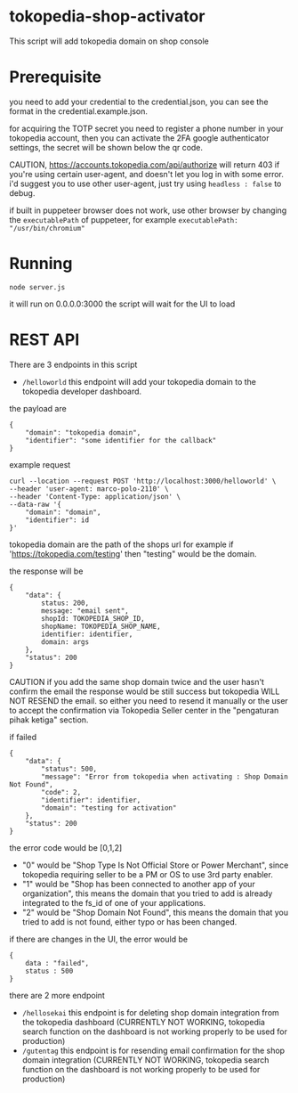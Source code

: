 # tokopedia-shop-activator
This script will add tokopedia domain on shop console


# Prerequisite
you need to add your credential to the credential.json, you can see the format in the credential.example.json.

for acquiring the TOTP secret you need to register a phone number in your tokopedia account, then you can activate the 2FA google authenticator settings, the secret will be shown below the qr code.

CAUTION, https://accounts.tokopedia.com/api/authorize will return 403 if you're using certain user-agent, and doesn't let you log in with some error. i'd suggest you to use other user-agent, just try using `headless : false`  to debug.

if built in puppeteer browser does not work, use other browser by changing the `executablePath` of puppeteer, for example `executablePath: "/usr/bin/chromium"`

# Running

`node server.js`

it will run on 0.0.0.0:3000
the script will wait for the UI to load

# REST API

There are 3 endpoints in this script
 - `/helloworld` this endpoint will add your tokopedia domain to the tokopedia developer dashboard.
 
 the payload are
```
{
    "domain": "tokopedia domain",
    "identifier": "some identifier for the callback"
}
```
example request
```
curl --location --request POST 'http://localhost:3000/helloworld' \
--header 'user-agent: marco-polo-2110' \
--header 'Content-Type: application/json' \
--data-raw '{
    "domain": "domain",
    "identifier": id
}'
```
tokopedia domain are the path of the shops url
for example if 'https://tokopedia.com/testing' then "testing" would be the domain.

the response will be 
```
{
    "data": {
        status: 200,
        message: "email sent",
        shopId: TOKOPEDIA_SHOP_ID,
        shopName: TOKOPEDIA_SHOP_NAME,
        identifier: identifier,
        domain: args
    },
    "status": 200
}
```
CAUTION if you add the same shop domain twice and the user hasn't confirm the email the response would be still success but tokopedia WILL NOT RESEND the email. so either you need to resend it manually or the user to accept the confirmation via Tokopedia Seller center in the "pengaturan pihak ketiga" section.


if failed 
```
{
    "data": {
        "status": 500,
        "message": "Error from tokopedia when activating : Shop Domain Not Found",
        "code": 2,
        "identifier": identifier,
        "domain": "testing for activation"
    },
    "status": 200
}
```
the error code would be [0,1,2]
 - "0" would be "Shop Type Is Not Official Store or Power Merchant", since tokopedia requiring seller to be a PM or OS to use 3rd party enabler.
 - "1" would be "Shop has been connected to another app of your organization", this means the domain that you tried to add is already integrated to the fs_id of one of your applications.
- "2" would be "Shop Domain Not Found", this means the domain that you tried to add is not found, either typo or has been changed.

if there  are changes in the UI, the error would be 
```
{
    data : "failed",
    status : 500
}
```


there are 2 more endpoint 

 - `/hellosekai` this endpoint is for deleting shop domain integration from the tokopedia dashboard (CURRENTLY NOT WORKING, tokopedia search function on the dashboard is not working properly to be used for production)
  - `/gutentag` this endpoint is for resending email confirmation for the shop domain integration (CURRENTLY NOT WORKING, tokopedia search function on the dashboard is not working properly to be used for production)


